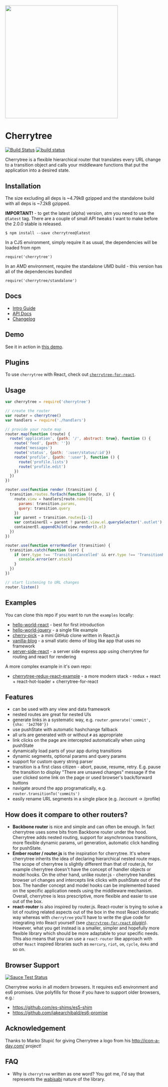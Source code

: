 # <img src="https://cloud.githubusercontent.com/assets/324440/11301989/86b2a46e-8f92-11e5-9503-d7944faf6bc6.png" width="360" />

# Cherrytree

[![Build Status](https://travis-ci.org/QubitProducts/cherrytree.svg?branch=master)](https://travis-ci.org/QubitProducts/cherrytree)
[![build status](https://www.codeship.io/projects/aa5e37b0-aeb1-0131-dd5f-06fd12e6a611/status?branch=master)](https://codeship.com/projects/19734)

Cherrytree is a flexible hierarchical router that translates every URL change to a transition object and calls your middleware functions that put the application into a desired state.


## Installation

The size excluding all deps is ~4.79kB gzipped and the standalone build with all deps is ~7.2kB gzipped.

**IMPORTANT!** - to get the latest (alpha) version, atm you need to use the `@latest` tag. There are a couple of small API tweaks I want to make before the 2.0.0 stable is released.

    $ npm install --save cherrytree@latest

In a CJS environment, simply require it as usual, the dependencies will be loaded from npm

    require('cherrytree')

In an AMD environment, require the standalone UMD build - this version has all of the dependencies bundled

    require('cherrytree/standalone')


## Docs

* [Intro Guide](docs/intro.md)
* [API Docs](docs/api.md)
* [Changelog](CHANGELOG.md)


## Demo

See it in action in [this demo](http://kidkarolis.github.io/cherrytree-redux-react-example).


## Plugins

To use `cherrytree` with React, check out [`cherrytree-for-react`](https://github.com/KidkArolis/cherrytree-for-react).


## Usage

```js
var cherrytree = require('cherrytree')

// create the router
var router = cherrytree()
var handlers = require('./handlers')

// provide your route map
router.map(function (route) {
  route('application', {path: '/', abstract: true}, function () {
    route('feed', {path: ''})
    route('messages')
    route('status', {path: ':user/status/:id'})
    route('profile', {path: ':user'}, function () {
      route('profile.lists')
      route('profile.edit')
    })
  })
})

router.use(function render (transition) {
  transition.routes.forEach(function (route, i) {
    route.view = handlers[route.name]({
      params: transition.params,
      query: transition.query
    })
    var parent = transition.routes[i-1]
    var containerEl = parent ? parent.view.el.querySelector('.outlet') : document.body
    containerEl.appendChild(view.render().el)
  })
})

router.use(function errorHandler (transition) {
  transition.catch(function (err) {
    if (err.type !== 'TransitionCancelled' && err.type !== 'TransitionRedirected') {
      console.error(err.stack)
    }
  })
})

// start listening to URL changes
router.listen()
```


## Examples

You can clone this repo if you want to run the `examples` locally:

* [hello-world-react](examples/hello-world-react) - best for first introduction
* [hello-world-jquery](examples/hello-world-jquery) - a single file example
* [cherry-pick](examples/cherry-pick) - a mini GitHub clone written in React.js
* [vanilla-blog](examples/vanilla-blog) - a small static demo of blog like app that uses no framework
* [server-side-react](examples/server-side-react) - a server side express app using cherrytree for routing and react for rendering

A more complex example in it's own repo:

* [cherrytree-redux-react-example](https://github.com/KidkArolis/cherrytree-redux-react-example) - a more modern stack - redux + react + react-hot-loader + cherrytree-for-react


## Features

* can be used with any view and data framework
* nested routes are great for nested UIs
* generate links in a systematic way, e.g. `router.generate('commit', {sha: '1e2760'})`
* use pushState with automatic hashchange fallback
* all urls are generated with or without `#` as appropriate
* link clicks on the page are intercepted automatically when using pushState
* dynamically load parts of your app during transitions
* dynamic segments, optional params and query params
* support for custom query string parser
* transition is a first class citizen - abort, pause, resume, retry. E.g. pause the transition to display "There are unsaved changes" message if the user clicked some link on the page or used browser's back/forward buttons
* navigate around the app programatically, e.g. `router.transitionTo('commits')`
* easily rename URL segments in a single place (e.g. /account -> /profile)


## How does it compare to other routers?

* **Backbone router** is nice and simple and can often be enough. In fact cherrytree uses some bits from Backbone router under the hood. Cherrytree adds nested routing, support for asynchronous transitions, more flexible dynamic params, url generation, automatic click handling for pushState.
* **Ember router / router.js** is the inspiration for cherrytree. It's where cherrytree inherits the idea of declaring hierarchical nested route maps. The scope of cherrytree is slightly different than that of router.js, for example cherrytree doesn't have the concept of handler objects or model hooks. On the other hand, unlike router.js - cherrytree handles browser url changes and intercepts link clicks with pushState out of the box. The handler concept and model hooks can be implemented based on the specific application needs using the middleware mechanism. Overall, cherrytree is less prescriptive, more flexible and easier to use out of the box.
* **react-router** is also inspired by router.js. React-router is trying to solve a lot of routing related aspects out of the box in the most React idiomatic way whereas with `cherrytree` you'll have to write the glue code for integrating into React yourself (see [`cherrytree-for-react` plugin](https://github.com/KidkArolis/cherrytree-for-react)). However, what you get instead is a smaller, simpler and hopefully more flexible library which should be more adaptable to your specific needs. This also means that you can use a `react-router` like approach with other `React` inspired libraries such as `mercury`, `riot`, `om`, `cycle`, `deku` and so on.


## Browser Support

[![Sauce Test Status](https://saucelabs.com/browser-matrix/cherrytree.svg)](https://saucelabs.com/u/cherrytree)

Cherrytree works in all modern browsers. It requires es5 environment and es6 promises. Use polyfills for those if you have to support older browsers, e.g.:

* https://github.com/es-shims/es5-shim
* https://github.com/jakearchibald/es6-promise

## Acknowledgement

Thanks to Marko Stupić for giving Cherrytree a logo from his http://icon-a-day.com/ project!

## FAQ

* Why is `cherrytree` written as one word? You got me, I'd say that represents the [wabisabi](https://en.wikipedia.org/wiki/Wabi-sabi) nature of the library.
